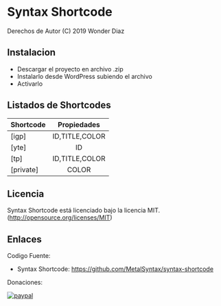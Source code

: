 # Syntax Shortcode
Derechos de Autor (C) 2019 Wonder Diaz

## Instalacion
- Descargar el proyecto en archivo .zip
- Instalarlo desde WordPress subiendo el archivo
- Activarlo 

## Listados de Shortcodes
| Shortcode | Propiedades   | 
| :-------  | :------:      |
| [igp]     | ID,TITLE,COLOR|
| [yte]     | ID            |
| [tp]      | ID,TITLE,COLOR|
| [private] | COLOR         |

## Licencia

Syntax Shortcode está licenciado bajo la licencia MIT.(http://opensource.org/licenses/MIT)

## Enlaces

Codigo Fuente:

- Syntax Shortcode: https://github.com/MetalSyntax/syntax-shortcode

Donaciones:

[![paypal](https://www.paypalobjects.com/en_US/i/btn/btn_donateCC_LG.gif)](paypal.me/MetalSyntax)